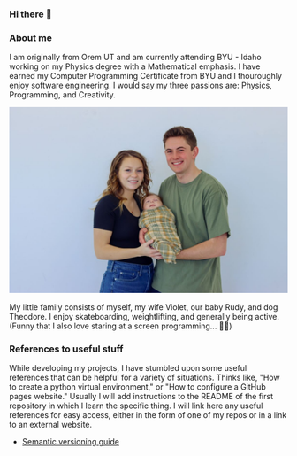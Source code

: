 ### Hi there 👋

### About me

I am originally from Orem UT and am currently attending BYU - Idaho working on my Physics degree with a Mathematical emphasis. I have earned my Computer Programming Certificate from BYU and I thouroughly enjoy software engineering. I would say my three passions are: Physics, Programming, and Creativity. 

![A picture of my family (excluding theodore)](fam_small.jpg)

My little family consists of myself, my wife Violet, our baby Rudy, and dog Theodore. I enjoy skateboarding, weightlifting, and generally being active. (Funny that I also love staring at a screen programming... 🤷‍♂️) 

### References to useful stuff

While developing my projects, I have stumbled upon some useful references that can be helpful for a variety of situations. Thinks like, "How to create a python virtual environment," or "How to configure a GitHub pages website." Usually I will add instructions to the README of the first repository in which I learn the specific thing. I will link here any useful references for easy access, either in the form of one of my repos or in a link to an external website.

- [Semantic versioning guide](https://semver.org/)

<!--
**john9francis/john9francis** is a ✨ _special_ ✨ repository because its `README.md` (this file) appears on your GitHub profile.

Here are some ideas to get you started:

- 🔭 I’m currently working on ...
- 🌱 I’m currently learning ...
- 👯 I’m looking to collaborate on ...
- 🤔 I’m looking for help with ...
- 💬 Ask me about ...
- 📫 How to reach me: ...
- 😄 Pronouns: ...
- ⚡ Fun fact: ...
-->
